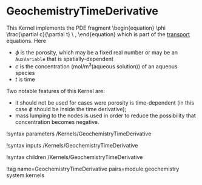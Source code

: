 # GeochemistryTimeDerivative

This Kernel implements the PDE fragment
\begin{equation}
\phi \frac{\partial c}{\partial t} \ ,
\end{equation}
which is part of the [transport](theory/index.md) equations.  Here

- $\phi$ is the porosity, which may be a fixed real number or may be an `AuxVariable` that is spatially-dependent
- $c$ is the concentration (mol/m$^{3}$(aqueous solution)) of an aqueous species
- $t$ is time

Two notable features of this Kernel are:

- it should not be used for cases were porosity is time-dependent (in this case $\phi$ should be inside the time derivative);
- mass lumping to the nodes is used in order to reduce the possibility that concentration becomes negative.

!syntax parameters /Kernels/GeochemistryTimeDerivative

!syntax inputs /Kernels/GeochemistryTimeDerivative

!syntax children /Kernels/GeochemistryTimeDerivative


!tag name=GeochemistryTimeDerivative pairs=module:geochemistry system:kernels

